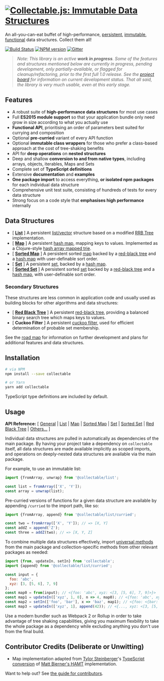 # [![Collectable.js: Immutable Data Structures](https://github.com/frptools/collectable/raw/master/.assets/logo.png)](https://github.com/frptools/collectable)

An all-you-can-eat buffet of high-performance, [persistent](https://en.wikipedia.org/wiki/Persistent_data_structure), [immutable](https://en.wikipedia.org/wiki/Immutable_object), [functional](https://en.wikipedia.org/wiki/Functional_programming) data structures. Collect them all!

[![Build Status](https://travis-ci.org/frptools/collectable.svg?branch=master)](https://travis-ci.org/frptools/collectable)
[![NPM version](https://badge.fury.io/js/collectable.svg)](http://badge.fury.io/js/collectable)
[![Gitter](https://badges.gitter.im/gitterHQ/gitter.svg)](https://gitter.im/FRPTools/Lobby)

> _Note: This library is an active **work in progress**. Some of the features and structures mentioned below are currently in progress, pending development, only partially-available, or flagged for cleanup/refactoring, prior to the first full 1.0 release. See the [project board](https://github.com/frptools/collectable/projects) for information on current development status. That all said, the library is very much usable, even at this early stage._

## Features

- A robust suite of **high-performance data structures** for most use cases
- Full **ES2015 module support** so that your application bundle only need grow in size according to what you actually use
- **Functional API**, prioritising an order of parameters best suited for currying and composition
- Optional **pre-curried** variant of every API function
- Optional **immutable class wrappers** for those who prefer a class-based approach at the cost of tree-shaking benefits
- API for **deep operations** on **nested structures**
- Deep and shallow **conversion to and from native types**, including arrays, objects, iterables, Maps and Sets
- Complete set of **TypeScript definitions**
- Extensive **documentation** and **examples**
- **One package import** to access everything, **or isolated npm packages** for each individual data structure
- Comprehensive unit test suite, consisting of hundreds of tests for every data structure
- Strong focus on a code style that **emphasises high performance** internally

## Data Structures

- [ **[List](/packages/list#collectablejs-immutable-list)** ] A persistent [list/vector](https://en.wikipedia.org/wiki/List_(abstract_data_type)) structure based on a modified [RRB Tree](https://infoscience.epfl.ch/record/169879/files/RMTrees.pdf) implementation.
- [ **[Map](/packages/map#collectablejs-immutable-map)** ] A persistent [hash map](https://en.wikipedia.org/wiki/Associative_array), mapping keys to values. Implemented as a Clojure-style [hash array mapped trie](https://en.wikipedia.org/wiki/Hash_array_mapped_trie).
- [ **[Sorted Map](/packages/sorted-map#collectablejs-immutable-sorted-map)** ] A persistent sorted [map](https://en.wikipedia.org/wiki/Associative_array) backed by a [red-black tree](/packages/red-black-tree#collectablejs-immutable-sorted-set) and a [hash map](/packages/map#collectablejs-immutable-map) with user-definable sort order.
- [ **[Set](/packages/set#collectablejs-immutable-set)** ] A persistent [set](https://en.wikipedia.org/wiki/Set_(abstract_data_type)), backed by a [hash map](/packages/map#collectablejs-immutable-map).
- [ **[Sorted Set](/packages/sorted-set#collectablejs-immutable-sorted-set)** ] A persistent sorted [set](https://en.wikipedia.org/wiki/Set_(abstract_data_type)) backed by a [red-black tree](/packages/red-black-tree#collectablejs-immutable-red-black-tree) and a [hash map](https://en.wikipedia.org/wiki/Associative_array), with user-definable sort order.

### Secondary Structures

These structures are less common in application code and usually used as building blocks for other algorithms and data structures:

- [ **[Red Black Tree](/packages/red-black-tree#collectablejs-immutable-red-black-tree)** ] A persistent [red-black tree](https://en.wikipedia.org/wiki/Red%E2%80%93black_tree), providing a balanced binary search tree which maps keys to values.
- [ **Cuckoo Filter** ] A persistent [cuckoo filter](https://www.cs.cmu.edu/~dga/papers/cuckoo-conext2014.pdf), used for efficient determination of probable set membership.

See the [road map](https://github.com/frptools/collectable/wiki) for information on further development and plans for additional features and data structures.

## Installation

```bash
# via NPM
npm install --save collectable

# or Yarn
yarn add collectable
```

TypeScript type definitions are included by default.

## Usage

**API Reference:**
[ [General](/docs/index.md#collectablejs-general-api)
| [List](/packages/list#collectablejs-immutable-list)
| [Map](/packages/map#collectablejs-immutable-map)
| [Sorted Map](/packages/sorted-map#collectablejs-immutable-sorted-map)
| [Set](/packages/set#collectablejs-immutable-set)
| [Sorted Set](/packages/sorted-set#collectablejs-immutable-sorted-set)
| [Red Black Tree](/packages/red-black-tree#collectablejs-immutable-red-black-tree)
| [Others...](https://github.com/frptools/collectable/wiki) ]

Individual data structures are pulled in automatically as dependencies of the main package. By having your project take a dependency on `collectable` itself, all data structures are made available implicitly as scoped imports, and operations on deeply-nested data structures are available via the main package.

For example, to use an immutable list:

```js
import {fromArray, unwrap} from '@collectable/list';

const list = fromArray(['X', 'Y']);
const array = unwrap(list);
```

Pre-curried versions of functions for a given data structure are available by appending `/curried` to the import path, like so:

```ts
import {fromArray, append} from '@collectable/list/curried';

const two = fromArray(['X', 'Y']); // => [X, Y]
const addZ = append('Z');
const three = addZ(two); // => [X, Y, Z]
```

To combine multiple data structures effectively, import [universal methods](/docs/index.md) from the main package and collection-specific methods from other relevant packages as needed:

```js
import {from, updateIn, setIn} from 'collectable';
import {append} from '@collectable/list/curried';

const input = {
  foo: 'abc',
  xyz: [3, [5, 6], 7, 9]
};
const map0 = from(input); // <{foo: 'abc', xyz: <[3, [5, 6], 7, 9]>}>
const map1 = updateIn(['xyz', 1, 0], n => 4, map0); // <{foo: 'abc', xyz: <[3, [4, 6], 7, 9]>}>
const map2 = setIn(['foo', 'bar'], x => 'baz', map1); // <{foo: <{bar: 'baz'}>, xyz: ...>
const map3 = updateIn(['xyz', 1], append(42)); // <{..., xyz: <[3, [5, 6, 42], 7, 9]>}>
```

Use a modern bundler such as Webpack 2 or Rollup in order to take advantage of tree shaking capabilities, giving you maximum flexbility to take the whole package as a dependency while excluding anything you don't use from the final build.

## Contributor Credits (Deliberate or Unwitting)

- Map implementation adapted from [Tylor Steinberger](https://github.com/TylorS)'s [TypeScript conversion](https://github.com/TylorS/typed-hashmap) of [Matt Bierner's HAMT](https://github.com/mattbierner/hamt_plus) implementation.

Want to help out? See [the guide for contributors](CONTRIBUTING.md).
